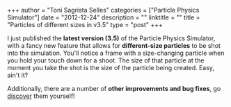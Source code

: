 +++
author = "Toni Sagrista Selles"
categories = ["Particle Physics Simulator"]
date = "2012-12-24"
description = ""
linktitle = ""
title = "Particles of different sizes in v3.5"
type = "post"
+++

I just published the **latest version (3.5)** of the Particle Physics Simulator, with a fancy new feature that allows for **different-size particles** to be shot into the simulation. You'll notice a frame with a size-changing particle when you hold your touch down for a shoot. The size of that particle at the moment you take the shot is the size of the particle being created. Easy, ain't it?

Additionally, there are a number of **other improvements and bug fixes**, go [discover](https://play.google.com/store/apps/details?id=com.tss.android) them yourself!
